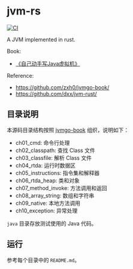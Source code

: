 # jvm-rs

[![CI](https://github.com/JasonkayZK/jvm-rs/workflows/CI/badge.svg)](https://github.com/JasonkayZK/jvm-rs/actions)

A JVM implemented in rust.

Book:

- [《自己动手写Java虚拟机》](https://book.douban.com/subject/26802084/)

Reference:

- https://github.com/zxh0/jvmgo-book/
- https://github.com/dxx/jvm-rust/

## 目录说明

本源码目录结构按照 [jvmgo-book](https://github.com/zxh0/jvmgo-book) 组织，说明如下：

* ch01_cmd: 命令行处理
* ch02_classpath: 查找 Class 文件
* ch03_classfile: 解析 Class 文件
* ch04_rtda: 运行时数据区
* ch05_instructions: 指令集和解释器
* ch06_rtda_heap: 类和对象
* ch07_method_invoke: 方法调用和返回
* ch08_array_string: 数组和字符串
* ch09_native: 本地方法调用
* ch10_exception: 异常处理

`java` 目录存放测试使用的 Java 代码。

## 运行

参考每个目录中的 `README.md`。
